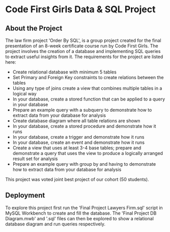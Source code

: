 # Code First Girls Data & SQL Project

## About the Project
The law firm project 'Order By SQL', is a group project created for the final presentation of an 8-week certificate course run by Code First Girls.
The project involves the creation of a database and implementing SQL queries to extract useful insights from it.
The requirements for the project are listed here:
- Create relational database with minimum 5 tables
- Set Primary and Foreign Key constraints to create relations between the tables
- Using any type of joins create a view that combines multiple tables in a logical way
- In your database, create a stored function that can be applied to a query in your database
- Prepare an example query with a subquery to demonstrate how to extract data from your database for analysis 
- Create database diagram where all table relations are shown
- In your database, create a stored procedure and demonstrate how it runs
- In your database, create a trigger and demonstrate how it runs
- In your database, create an event and demonstrate how it runs
- Create a view that uses at least 3-4 base tables; prepare and demonstrate a query that uses the view to produce a logically arranged result set for analysis
- Prepare an example query with group by and having to demonstrate how to extract data from your database for analysis

This project was voted joint best project of our cohort (50 students).

## Deployment
To explore this project first run the 'Final Project Lawyers Firm.sql' script in MySQL Workbench to create and fill the database. The 'Final Project DB Diagram.mwb' and '.sql' files can then be explored to show a relational database diagram and run queries respectively.
